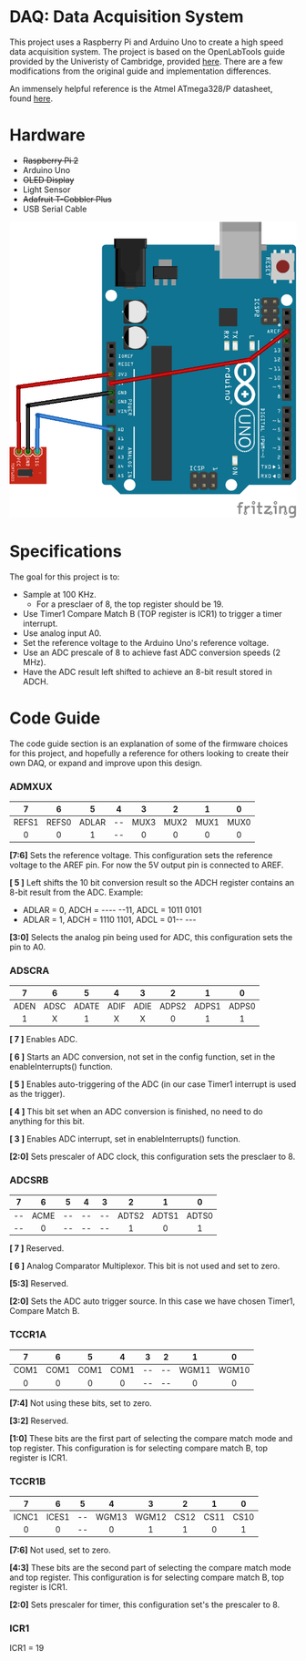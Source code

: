 # DAQ: Data Acquisition System
This project uses a Raspberry Pi and Arduino Uno to create a high speed data acquisition system. The project is based on the OpenLabTools guide provided by the Univeristy of Cambridge, provided [here](http://openlabtools.eng.cam.ac.uk/Resources/Datalog/RPi_Arduino/). There are a few modifications from the original guide and implementation differences.   

An immensely helpful reference is the Atmel ATmega328/P datasheet, found [here](http://ww1.microchip.com/downloads/en/DeviceDoc/Atmel-42735-8-bit-AVR-Microcontroller-ATmega328-328P_Datasheet.pdf).

# Hardware
   * ~~Raspberry Pi 2~~
   * Arduino Uno
   * ~~OLED Display~~
   * Light Sensor    
   * ~~Adafruit T-Cobbler Plus~~
   * USB Serial Cable

   ![alt text](images/Schematic.png)

# Specifications
The goal for this project is to:
- Sample at 100 KHz.
  - For a presclaer of 8, the top register should be 19.
- Use Timer1 Compare Match B (TOP register is ICR1) to trigger a timer interrupt.
- Use analog input A0.
- Set the reference voltage to the Arduino Uno's reference voltage.
- Use an ADC prescale of 8 to achieve fast ADC conversion speeds (2 MHz).
- Have the ADC result left shifted to achieve an 8-bit result stored in ADCH.

# Code Guide
The code guide section is an explanation of some of the firmware choices for this project, and hopefully a reference for others looking to create their own DAQ, or expand and improve upon this design.
### ADMXUX

|   7  |   6  |   5  |   4  |   3  |   2  |   1  |   0  |
|:----:|:----:|:----:|:----:|:----:|:----:|:----:|:----:|
|REFS1|REFS0|ADLAR|--|MUX3|MUX2|MUX1|MUX0|
|0|0|1|--|0|0|0|0|

**[7:6]** Sets the reference voltage. This configuration sets the reference voltage to the AREF pin. For now the 5V output pin is connected to AREF.

**[ 5 ]** Left shifts the 10 bit conversion result so the ADCH register contains an 8-bit result from the ADC. Example:
* ADLAR = 0, ADCH = ---- --11, ADCL = 1011 0101
* ADLAR = 1, ADCH = 1110 1101, ADCL = 01-- ---

**[3:0]** Selects the analog pin being used for ADC, this configuration sets the pin to A0.

### ADSCRA
|   7  |   6  |   5  |   4  |   3  |   2  |   1  |   0  |
|:----:|:----:|:----:|:----:|:----:|:----:|:----:|:----:|
|ADEN|ADSC|ADATE|ADIF|ADIE|ADPS2|ADPS1|ADPS0|
|1|X|1|X|X|0|1|1

**[ 7 ]** Enables ADC.

**[ 6 ]** Starts an ADC conversion, not set in the config function, set in the enableInterrupts() function.

**[ 5 ]** Enables auto-triggering of the ADC (in our case Timer1 interrupt is used as the trigger).

**[ 4 ]** This bit set when an ADC conversion is finished, no need to do anything for this bit.

**[ 3 ]** Enables ADC interrupt, set in enableInterrupts() function.

**[2:0]** Sets prescaler of ADC clock, this configuration sets the presclaer to 8.

### ADCSRB
|   7  |   6  |   5  |   4  |   3  |   2  |   1  |   0  |
|:----:|:----:|:----:|:----:|:----:|:----:|:----:|:----:|
|--|ACME|--|--|--|ADTS2|ADTS1|ADTS0|
|--|0|--|--|--|1|0|1|

**[ 7 ]** Reserved.

**[ 6 ]** Analog Comparator Multiplexor. This bit is not used and set to zero.

**[5:3]** Reserved.

**[2:0]** Sets the ADC auto trigger source. In this case we have chosen Timer1, Compare Match B.

### TCCR1A
|   7  |   6  |   5  |   4  |   3  |   2  |   1  |   0  |
|:----:|:----:|:----:|:----:|:----:|:----:|:----:|:----:|
|COM1|COM1|COM1|COM1|--|--|WGM11|WGM10|
|0|0|0|0|--|--|0|0

**[7:4]** Not using these bits, set to zero.

**[3:2]** Reserved.

**[1:0]** These bits are the first part of selecting the compare match mode and top register. This configuration is for selecting compare match B, top register is ICR1.

### TCCR1B
|   7  |   6  |   5  |   4  |   3  |   2  |   1  |   0  |
|:----:|:----:|:----:|:----:|:----:|:----:|:----:|:----:|
|ICNC1|ICES1|--|WGM13|WGM12|CS12|CS11|CS10|
|0|0|--|0|1|1|0|1|

**[7:6]** Not used, set to zero.

**[4:3]** These bits are the second part of selecting the compare match mode and top register. This configuration is for selecting compare match B, top register is ICR1.

**[2:0]** Sets prescaler for timer, this configuration set's the prescaler to 8.

### ICR1

ICR1 = 19
